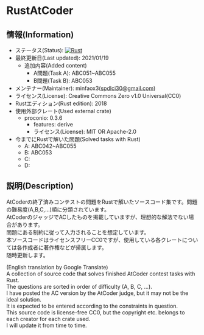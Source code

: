 # RustAtCoder
## 情報(Information)
* ステータス(Status): [![Rust](https://github.com/minfaox3/rust-atcoder/workflows/Rust/badge.svg)](https://github.com/minfaox3/rust-atcoder/actions?query=workflow%3ARust)
* 最終更新日(Last updated): 2021/01/19  
    * 追加内容(Added content)
      * A問題(Task A): ABC051~ABC055
      * B問題(Task B): ABC053
* メンテナー(Maintainer): minfaox3(spdlci30@gmail.com)  
* ライセンス(License): Creative Commons Zero v1.0 Universal(CC0)
* Rustエディション(Rust edition): 2018
* 使用外部クレート(Used external crate)
    * proconio: 0.3.6
      * features: derive
      * ライセンス(License): MIT OR Apache-2.0
* 今までにRustで解いた問題(Solved tasks with Rust)
    * A: ABC042~ABC055
    * B: ABC053
    * C:
    * D:
## 説明(Description)
AtCoderの終了済みコンテストの問題をRustで解いたソースコード集です。問題の難易度(A,B,C,...)順に分類されています。  
AtCoderのジャッジでACしたものを掲載していますが、理想的な解法でない場合があります。  
問題にある制約に従って入力されることを想定しています。  
本ソースコードはライセンスフリーCC0ですが、使用している各クレートについては各作成者に著作権などが帰属します。  
随時更新します。  

(English translation by Google Translate)  
A collection of source code that solves finished AtCoder contest tasks with Rust.  
The questions are sorted in order of difficulty (A, B, C, ...).  
I have posted the AC version by the AtCoder judge, but it may not be the ideal solution.  
It is expected to be entered according to the constraints in question.  
This source code is license-free CC0, but the copyright etc. belongs to each creator for each crate used.  
I will update it from time to time.
